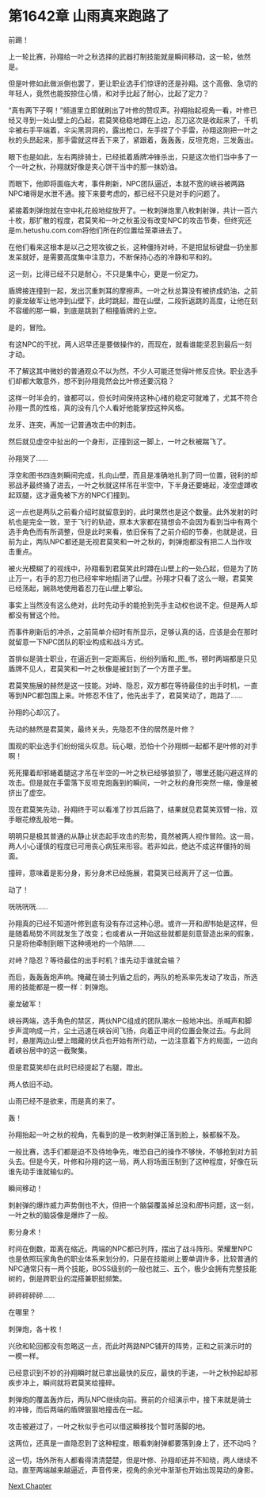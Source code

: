 # 第1642章 山雨真来跑路了

前踢！

上一轮比赛，孙翔给一叶之秋选择的武器打制技能就是瞬间移动，这一轮，依然是。

但是叶修如此做派倒也罢了，更让职业选手们惊讶的还是孙翔。这个高傲、急切的年轻人，竟然也能按捺住心情，和对手比起了耐心，比起了定力？

“真有两下子啊！”频道里立即就刷出了叶修的赞叹声。孙翔抬起视角一看，叶修已经又寻到一处山壁上的凸起，君莫笑稳稳地蹲在上边，忍刀这次是收起来了，千机伞被右手平端着，伞尖黑洞洞的，露出枪口，左手捏了个手雷，孙翔这刚把一叶之秋的头昂起来，那手雷就这样丢下来了，紧跟着，轰轰轰，反坦克炮，三发轰出。

眼下也是如此，左右两排骑士，已经抵着盾牌冲锋杀出，只是这次他们当中多了一个一叶之秋，孙翔就好像是夹心饼干当中的那一抹奶油。

而眼下，他即将面临大考，事件刷新，NPC团队逼近，本就不宽的峡谷被两路NPC堵得是水泄不通。接下来要考虑的，都已经不只是对手的问题了。

紧接着刺弹炮就在空中礼花般地绽放开了。一枚刺弹炮里八枚刺射弹，共计一百六十枚，那扩散的程度，君莫笑和一叶之秋虽没有改变NPC的攻击节奏，但终究还是m.hetushu.com.com将他们所在的位置给笼罩进去了。

在他们看来这根本是以己之短攻彼之长，这种僵持对峙，不是把鼠标键盘一扔坐那发呆就好，是需要高度集中注意力，不断保持心态的冷静和平和的。

这一刻，比得已经不只是耐心，不只是集中心，更是一份定力。

盾牌接连撞到一起，发出沉重刺耳的摩擦声。一叶之秋总算没有被挤成奶油，之前的豪龙破军让他冲到山壁下，此时跳起，蹬在山壁，二段折返跳的高度，让他在刻不容缓的那一瞬，到底是跳到了相撞盾牌的上空。

是的，冒险。

有这NPC的干扰，两人迟早还是要做操作的，而现在，就看谁能坚忍到最后一刻才动。

不了解这其中微妙的普通观众不以为然，不少人可能还觉得叶修反应快。职业选手们却都大敢意外，想不到孙翔竟然会比叶修还要沉稳？

这样一时半会的，谁都可以，但长时间保持这种心绪的稳定可就难了，尤其不符合孙翔一贯的性格，真的没有几个人看好他能掌控这种风格。

龙牙、连突，再加一记普通攻击中的刺击。

然后就见虚空中扯出的一个身形，正撞到这一脚上，一叶之秋被踹飞了。

孙翔哭了……

浮空和图书四连刺瞬间完成，扎向山壁，而且是准确地扎到了同一位置，锐利的却邪战矛最终捅了进去，一叶之秋就这样吊在半空中，下半身还要蜷起，凌空虚蹲收起双腿，这才逼免被下方的NPC们撞到。

这一点也是两队之前看介绍时就留意到的，此时果然也是这个数量。此外发射的时机也是完全一致，至于飞行的轨迹，原本大家都在猜想会不会因为看到当中有两个选手角色而有所调整，但是此时来看，依旧保有了之前介绍的节奏，也就是说，目前为止，两队NPC都还是无视君莫笑和一叶之秋的，刺弹炮都没有把二人当作攻击重点。

被火光模糊了的视线中，孙翔看到君莫笑此时蹲在山壁上的一处凸起，但是为了防止万一，右手的忍刀也已经牢牢地插|进了山壁。孙翔才只看了这么一眼，君莫笑已经荡起，娴熟地使用着忍刀在山壁上攀沿。

事实上当然没有这么绝对，此时先动手的能抢到先手主动权也说不定。但是两人却都没有冒这个险。

而事件刷新后的冲杀，之前简单介绍时有所显示，足够认真的话，应该是会在那时就留意一下NPC团队的职业构成和战斗方式。

首排似是骑士职业，在逼近到一定距离后，纷纷列盾和_图_书，顿时两端都是只见盾牌不见人，君莫笑和一叶之秋像是被封到了一个方匣子里。

君莫笑施展的赫然是这一技能。对峙、隐忍，双方都在等待最佳的出手时机，一直等到NPC都包围上来。叶修忍不住了，他先出手了，君莫笑动了，跑路了……

孙翔的心却沉了。

先动的赫然是君莫笑，最终关头，先隐忍不住的居然是叶修？

围观的职业选手们纷纷摇头叹息。玩心眼，恐怕十个孙翔绑一起都不是叶修的对手啊！

死死攥着却邪蜷着腿这才吊在半空的一叶之秋已经够狼狈了，哪里还能闪避这样的攻击。但是就在手雷落下反坦克炮轰到的瞬间，一叶之秋的身形突然一缩，像是被挤出了虚空。

现在君莫笑先动，孙翔终于可以看准了抄其后路了，结果就见君莫笑双臂一抬，双手眼花缭乱般地一舞。

明明只是极其普通的从静止状态起手攻击的形势，竟然被两人视作冒险。这一局，两人小心谨慎的程度已可用丧心病狂来形容。若非如此，绝达不成这样僵持的局面。

撞碎，意味着是影分身，影分身术已经施展，君莫笑已经离开了这一位置。

动了！

咣咣咣咣……

孙翔真的已经不知道叶修到底有没有存过这种心思。或许一开和*图*书始是这样，但是随着局势不同就发生了改变；也或者从一开始这些就都是刻意营造出来的假象，只是将他牵制到眼下这种境地的一个陷阱……

对峙？隐忍？等待最佳的出手时机？谁先动手谁就会输？

而后，轰轰轰炮声响。掩藏在骑士列盾之后的，两队的枪系率先发动了攻击，所选用的技能都是一模一样：刺弹炮。

豪龙破军！

峡谷两端，选手角色的禁区，两伙NPC组成的团队潮水一般地冲出。杀喊声和脚步声混响成一片，尘土迅速在峡谷间飞扬，向着正中间的位置会聚过去。与此同时，悬崖两边山壁上暗藏的伏兵也开始有所行动，一边注意着下方的局面，一边向着峡谷居中的这一截聚集。

但是君莫笑却在此时已经提起了右腿，蹬出。

两人依旧不动。

山雨已经不是欲来，而是真的来了。

轰！

孙翔抬起一叶之秋的视角，先看到的是一枚刺射弹正落到脸上，躲都躲不及。

一般比赛，选手们都是迫不及待地争先，唯恐自己的操作不够快，不够抢到对方前头去。但是今天，叶修和孙翔的这一局，两人将场面压制到了这种程度，好像在玩谁先动手谁就输似的。

瞬间移动！

刺射弹的爆炸威力声势倒也不大，但把一个脑袋覆盖掉总没和*图*书问题，这一刻，一叶之秋的脑袋像是爆炸了一般。

影分身术！

时间在倒数，距离在缩近。两端的NPC都已列阵，摆出了战斗阵形。荣耀里NPC也是依照玩家角色的职业体系来划分的，只是在技能树上要单调许多，比较普通的NPC通常只有一两个技能，BOSS级别的一般也就三、五个，极少会拥有完整技能树的，倒是跨职业的混搭兼职挺频繁。

砰砰砰砰砰……

在哪里？

刺弹炮，各十枚！

兴欣和轮回都没有忽略这一点，而此时两路NPC铺开的阵势，正和之前演示时的一模一样。

已经意识到不妙的孙翔瞬时就已拿出最快的反应，最快的手速，一叶之秋拎起却邪疾步冲上，瞬间就将君莫笑给撞碎。

刺弹炮的覆盖轰炸后，两队NPC继续向前。赛前的介绍演示中，接下来就是骑士的冲锋，而后两端的盾牌狠狠地撞击在一起。

攻击被避过了，一叶之秋似乎也可以借这瞬移找个暂时落脚的地。

这两位，还真是一直隐忍到了这种程度，眼看刺射弹都要落到身上了，还不动吗？

这一切，场外所有人都看得清清楚楚，但是叶修、孙翔却还并不知晓，两人继续不动。直至两端越来越逼近，声音传来，视角的余光中渐渐也开始出现晃动的身影。



[Next Chapter](%E7%AC%AC1643%E7%AB%A0%20%E7%9C%9F%E6%AD%A3%E7%9A%84%E4%B8%BB%E5%8A%A8%E6%9D%83.md)